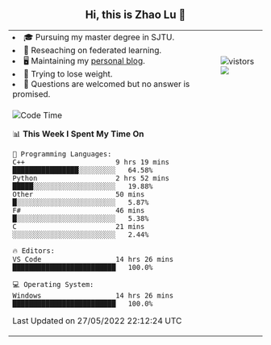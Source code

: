 <h2 align="center"> Hi, this is Zhao Lu 👋</h2>

<table style="overflow:hidden;">
    <tr> 
        <td>
            <li>🎓 Pursuing my master degree in SJTU.</li>
            <li>🌱 Reseaching on federated learning.</li>
            <li>🖥️ Maintaining my <a href="https://ifarewell.xyz">personal blog</a>.</li>
            <li>💪 Trying to lose weight.</li>
            <li>💬 Questions are welcomed but no answer is promised.</li> 
        </td>
        <td>
            <img src="https://visitor-badge.glitch.me/badge?page_id=ifarewell" alt="vistors" />
        <br>
          <img src="https://github-readme-stats.vercel.app/api?username=ifarewell&theme=graywhite&hide=prs,contribs&show_icons=true&hide_border=true&icon_color=CE1D2D&text_color=718096&bg_color=ffffff&hide_title=true" />
        </td>
    </tr>
    <tr>
        <td colspan="2">
            
<!--START_SECTION:waka-->
![Code Time](http://img.shields.io/badge/Code%20Time-164%20hrs%2050%20mins-blue)

📊 **This Week I Spent My Time On** 

```text
💬 Programming Languages: 
C++                      9 hrs 19 mins       ████████████████░░░░░░░░░   64.58% 
Python                   2 hrs 52 mins       █████░░░░░░░░░░░░░░░░░░░░   19.88% 
Other                    50 mins             █░░░░░░░░░░░░░░░░░░░░░░░░   5.87% 
F#                       46 mins             █░░░░░░░░░░░░░░░░░░░░░░░░   5.38% 
C                        21 mins             ░░░░░░░░░░░░░░░░░░░░░░░░░   2.44%

🔥 Editors: 
VS Code                  14 hrs 26 mins      █████████████████████████   100.0%

💻 Operating System: 
Windows                  14 hrs 26 mins      █████████████████████████   100.0%

```


 Last Updated on 27/05/2022 22:12:24 UTC
<!--END_SECTION:waka-->
            
</td></tr>
</table>

